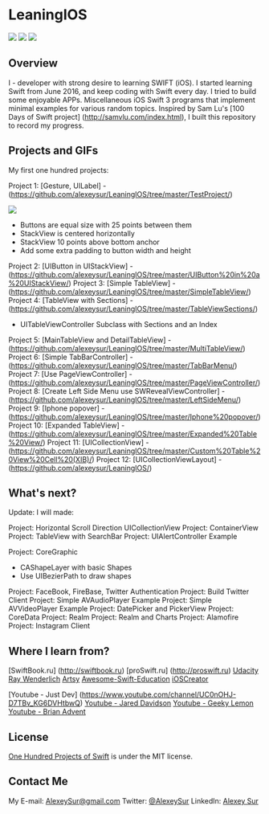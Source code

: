 # LeaningIOS
![](https://img.shields.io/badge/license-MIT-brightgreen.svg)
![](https://img.shields.io/badge/supporting-Swift3.0-orange.svg)
![](https://img.shields.io/badge/build-passing-brightgreen.svg)


## Overview ##
I - developer with strong desire to learning  SWIFT (iOS). I started learning Swift from June 2016, and keep coding with Swift every day. I tried to build some enjoyable APPs. 
Miscellaneous iOS Swift 3 programs that implement minimal examples for various random topics.
Inspired by Sam Lu's [100 Days of Swift project] (http://samvlu.com/index.html), I built this repository to record my progress. 

## Projects and GIFs ##
My first one hundred projects:

Project 1: [Gesture, UILabel] - (https://github.com/alexeysur/LeaningIOS/tree/master/TestProject/)

![](/.gif)

+ Buttons are equal size with 25 points between them
+ StackView is centered horizontally
+ StackView 10 points above bottom anchor
+ Add some extra padding to button width and height


Project 2: [UIButton in UIStackView] - (https://github.com/alexeysur/LeaningIOS/tree/master/UIButton%20in%20a%20UIStackView/)
Project 3: [Simple TableView] - (https://github.com/alexeysur/LeaningIOS/tree/master/SimpleTableView/)
Project 4: [TableView with Sections] - (https://github.com/alexeysur/LeaningIOS/tree/master/TableViewSections/)
+ UITableViewController Subclass with Sections and an Index

Project 5: [MainTableView and DetailTableView] - (https://github.com/alexeysur/LeaningIOS/tree/master/MultiTableView/)
Project 6: [Simple TabBarController] - (https://github.com/alexeysur/LeaningIOS/tree/master/TabBarMenu/)
Project 7: [Use PageViewController] - (https://github.com/alexeysur/LeaningIOS/tree/master/PageViewController/)
Project 8: [Create Left Side Menu use SWRevealViewController] - (https://github.com/alexeysur/LeaningIOS/tree/master/LeftSideMenu/)
Project 9: [Iphone popover] - (https://github.com/alexeysur/LeaningIOS/tree/master/Iphone%20popover/)
Project 10: [Expanded TableView] - (https://github.com/alexeysur/LeaningIOS/tree/master/Expanded%20Table%20View/)
Project 11: [UICollectionView]  - (https://github.com/alexeysur/LeaningIOS/tree/master/Custom%20Table%20View%20Cell%20(XIB)/)
Project 12: [UICollectionViewLayout] - (https://github.com/alexeysur/LeaningIOS/)


## What's next? ##

Update: I will made:

Project: Horizontal Scroll Direction UICollectionView
Project: ContainerView
Project: TableView with SearchBar
Project: UIAlertController Example

Project: CoreGraphic
+ CAShapeLayer with basic Shapes
+ Use UIBezierPath to draw shapes

Project: FaceBook, FireBase, Twitter Authentication
Project: Build Twitter Client
Project: Simple AVAudioPlayer Example
Project: Simple AVVideoPlayer Example
Project: DatePicker and PickerView
Project: CoreData
Project: Realm
Project: Realm and Charts
Project: Alamofire
Project: Instagram Client

## Where I learn from? ##

[SwiftBook.ru] (http://swiftbook.ru)
[proSwift.ru] (http://proswift.ru)
[Udacity](https://www.udacity.com)
[Ray Wenderlich](https://www.raywenderlich.com)
[Artsy](http://artsy.github.io)
[Awesome-Swift-Education](https://github.com/hsavit1/Awesome-Swift-Education)
[iOSCreator](http://www.ioscreator.com/)

[Youtube  - Just Dev] (https://www.youtube.com/channel/UC0nOHJ-D7TBv_KG6DVHtbwQ)
[Youtube - Jared Davidson](https://www.youtube.com/user/Archetapp)
[Youtube - Geeky Lemon](https://www.youtube.com/user/GeekyLemon)
[Youtube - Brian Advent](https://www.youtube.com/channel/UCysEngjfeIYapEER9K8aikw)


## License ##

[One Hundred Projects of Swift](https://github.com/alexeysur/LeaningIOS) is under the MIT license.

## Contact Me ##
My E-mail: AlexeySur@gmail.com
Twitter: [@AlexeySur](https://twitter.com/AlexeySur)
LinkedIn: [Alexey Sur](https://www.linkedin.com/in/)
